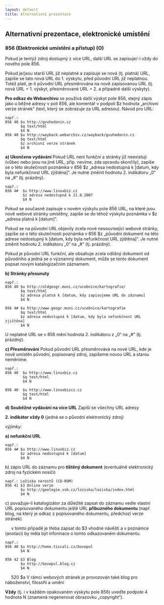 ```yaml
---
layout: default
title: Alternativní prezentace
---
```


## Alternativní prezentace, elektronické umístění

### 856 (Elektronické umístění a přístup) (O)
Pokud je tentýž zdroj dostupný z více URL, další URL se zapisuje/-í vždy do nového pole 856.

Pokud je/jsou starší URL již neplatné a zapisuje se nová (tj. platná) URL, zapíše se tato nová URL do 1. výskytu, před původní URL již neplatnou. Totéž platí, je-li původní URL přesměrována na nově zapisovanou URL (tj. nová URL = 1. výskyt, přesměrované URL = 2. a případně další výskyty).

**Pro odkaz do Webarchivu** se používá další výskyt pole 856, stejný zápis jako u běžné adresy v poli 856, ale komentář v podpoli $z hodnota „archivní verze stránek“ (text, který se zobrazuje za URL adresou). Návod pro URL:

```
např.:
856 40 $u http://gvuhodonin.cz
       $q text/html
       $4 N
856 40 $u http://wayback.webarchiv.cz/wayback/gvuhodonin.cz
       $q text/html
       $z archivní verze stránek
       $4 N
```

**a) Ukončeno vydávání**
Pokud URL není funkční a stránky již neexistují (vůbec nebo jsou na jiné URL, příp. nevíme, zda opravdu skončily), zapíše se o této skutečnosti poznámka v 856 $z „adresa nedostupná k [datum, kdy byla nefunkčnost URL zjištěna]“. Je nutné změnit hodnotu 2. indikátoru „0“ na „#“ (tj. prázdný).

```
např.:
856 4#	$u http://www.linuxbiz.cz
        $z adresa nedostupná k 21.8.2007
        $4 N
```

Pokud se současně zapisuje v novém výskytu pole 856 URL, na které jsou nově webové stránky umístěny, zapíše se do téhož výskytu poznámka v $z „adresa platná k [datum]“.

Pokud se na původní URL objevily zcela nové nesouvisející webové stránky, zapíše se o této skutečnosti poznámka v 856 $z „původní dokument na této adrese nedostupný k [datum, kdy byla nefunkčnost URL zjištěna]“. Je nutné změnit hodnotu 2. indikátoru „0“ na „#“ (tj. prázdný).


Pokud je původní URL funkční, ale obsahuje zcela odlišný dokument od původního a jedná se o významný dokument, může se tento dokument popsat novým katalogizačním záznamem.

**b) Stránky přesunuty**

```
např.:
856 40 $u http://oldgeogr.muni.cz/ucebnice/kartografie/
       $q text/html
       $z adresa platná k [datum, kdy zapisujeme URL do záznamu]
       $4 N

856 4# $u http://www.geogr.muni.cz/ucebnice/kartografie
       $q text/html
       $z adresa nedostupná k [datum, kdy byla nefunkčnost URL zjištěna]
       $4 N
```


U neplatné URL se v 856 mění hodnota 2. indikátoru z „0“ na „#“ (tj. prázdný).

**c) Přesměrování**
Pokud původní URL přesměrovává na nové URL, kde je nově umístěn původní, popisovaný zdroj, zapíšeme novou URL a starou neměníme.


```
např.:
856 40	$u http://www.linuxbiz.cz
        $q text/html
        $4 N

856 40	$u http://www.linuxbizcz.cz
        $q text/html
        $4 N
```


**d) Souběžné vydávání na více URL**
Zapíší se všechny URL adresy

**2. indikátor vždy 0** (jedná se o původní elektronický zdroj)

*výjimky:*

**a) nefunkční URL**

```
např.:
856 4# $u http://www.linuxbiz.cz
       $z adresa nedostupná k [datum]
       $4 N
```


b) zápis URL do záznamu pro **tištěný dokument** (eventuálně elektronický zdroj na fyzickém nosiči)

```
např.: Ložiska nerostů (CD-ROM)
856 41 $3 Online verze
       $u http://geologie.vsb.cz/loziska/loziska/index.html
       $4 N
```


c) považuje-li katalogizátor za důležité zapsat do záznamu vedle vlastní URL popisovaného dokumentu ještě URL **příbuzného dokumentu** (např. blog, na který je odkaz z popisovaného dokumentu, předchozí verze stránek)  

&nbsp;&nbsp;&nbsp;&nbsp; v tomto případě je třeba zapsat do $3 vhodné návěští a v poznámce (anotaci) by měla být informace o tomto odkazovaném dokumentu.


```
např.:
856 40 $u http://home.tiscali.cz/bovepul
       $4 N

856 42 $3 Blog
       $u http://bovepul.blog.cz
       $4 N
```

  
&nbsp;&nbsp;&nbsp;&nbsp; 520 $a V rámci webových stránek je provozován také blog pro náboženství, filosofii a umění

**Vždy** (tj. i v každém opakovaném výskytu pole 856) uveďte podpole 4 hodnota N (znamená negenerovat obrazovku „copyright“).
